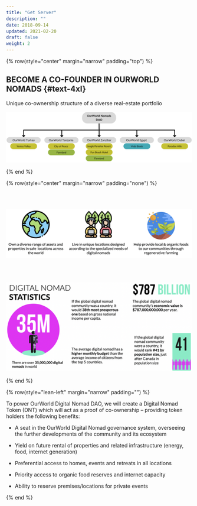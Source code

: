 ```yaml
---
title: "Get Server"
description: ""
date: 2018-09-14
updated: 2021-02-20
draft: false
weight: 2
---
```


<!-- section 1 (co-found) -->

{% row(style="center" margin="narrow" padding="top") %}

## BECOME A CO-FOUNDER IN OURWORLD NOMADS {#text-4xl}

Unique co-ownership structure of a diverse real-estate portfolio

![Image](img/dao2.png)

{% end %}


{% row(style="center" margin="narrow" padding="none") %}

<br>

<br>

![Icons](img/icons.png)  

<br>

<br>

![Nomad](img/dig_nomad.png)  

{% end %}


<!-- section 3 (advantages) -->
{% row(style="lean-left" margin="narrow" padding="") %}

To power OurWorld Digital Nomad DAO, we will create a Digital Nomad Token (DNT) which will act as a proof of co-ownership – providing token holders the following benefits:

- A seat in the OurWorld Digital Nomad governance system, overseeing the further developments of the community and its ecosystem

- Yield on future rental of properties and related infrastructure (energy, food, internet generation)

- Preferential access to homes, events and retreats in all locations

- Priority access to organic food reserves and internet capacity

- Ability to reserve premises/locations for private events

{% end %}
